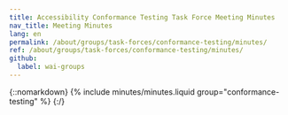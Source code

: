 ```yaml
---
title: Accessibility Conformance Testing Task Force Meeting Minutes
nav_title: Meeting Minutes
lang: en
permalink: /about/groups/task-forces/conformance-testing/minutes/
ref: /about/groups/task-forces/conformance-testing/minutes/
github:
  label: wai-groups
---
```


{::nomarkdown}
{% include minutes/minutes.liquid group="conformance-testing" %}
{:/}